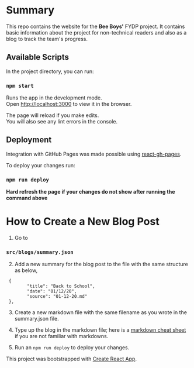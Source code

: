 # Summary

This repo contains the website for the **Bee Boys'** FYDP project. It contains basic information about the project for non-technical readers and also as a blog to track the team's progress.

## Available Scripts

In the project directory, you can run:

### `npm start`

Runs the app in the development mode.<br />
Open [http://localhost:3000](http://localhost:3000) to view it in the browser.

The page will reload if you make edits.<br />
You will also see any lint errors in the console.

## Deployment

Integration with GitHub Pages was made possible using [react-gh-pages](https://github.com/gitname/react-gh-pages).

To deploy your changes run:

### `npm run deploy`

**Hard refresh the page if your changes do not show after running the command above**

# How to Create a New Blog Post

1. Go to 

### `src/blogs/summary.json`

2. Add a new summary for the blog post to the file with the same structure as below, 

``` 
 {
        "title": "Back to School",
        "date": "01/12/20",
        "source": "01-12-20.md"
 },
```

3. Create a new markdown file with the same filename as you wrote in the summary.json file. 

4. Type up the blog in the markdown file; here is a [markdown cheat sheet](https://github.com/adam-p/markdown-here/wiki/Markdown-Cheatsheet) if you are not familiar with markdowns.

5. Run an `npm run deploy` to deploy your changes.




This project was bootstrapped with [Create React App](https://github.com/facebook/create-react-app).
